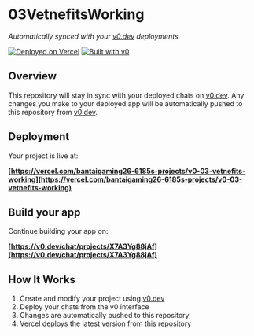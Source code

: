 # 03VetnefitsWorking

*Automatically synced with your [v0.dev](https://v0.dev) deployments*

[![Deployed on Vercel](https://img.shields.io/badge/Deployed%20on-Vercel-black?style=for-the-badge&logo=vercel)](https://vercel.com/bantaigaming26-6185s-projects/v0-03-vetnefits-working)
[![Built with v0](https://img.shields.io/badge/Built%20with-v0.dev-black?style=for-the-badge)](https://v0.dev/chat/projects/X7A3Yg88jAf)

## Overview

This repository will stay in sync with your deployed chats on [v0.dev](https://v0.dev).
Any changes you make to your deployed app will be automatically pushed to this repository from [v0.dev](https://v0.dev).

## Deployment

Your project is live at:

**[https://vercel.com/bantaigaming26-6185s-projects/v0-03-vetnefits-working](https://vercel.com/bantaigaming26-6185s-projects/v0-03-vetnefits-working)**

## Build your app

Continue building your app on:

**[https://v0.dev/chat/projects/X7A3Yg88jAf](https://v0.dev/chat/projects/X7A3Yg88jAf)**

## How It Works

1. Create and modify your project using [v0.dev](https://v0.dev)
2. Deploy your chats from the v0 interface
3. Changes are automatically pushed to this repository
4. Vercel deploys the latest version from this repository
